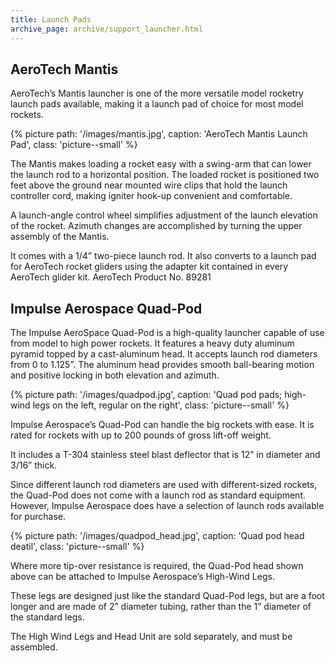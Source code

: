 ```yaml
---
title: Launch Pads
archive_page: archive/support_launcher.html
---
```


## AeroTech Mantis

AeroTech’s Mantis launcher is one of the more versatile model rocketry launch pads available, making it a launch pad of choice for most model rockets.

{% picture path: '/images/mantis.jpg', caption: 'AeroTech Mantis Launch Pad', class: 'picture--small' %}

The Mantis makes loading a rocket easy with a swing-arm that can lower the launch rod to a horizontal position.
The loaded rocket is positioned two feet above the ground near mounted wire clips that hold the launch controller cord, making igniter hook-up convenient and comfortable.

A launch-angle control wheel simplifies adjustment of the launch elevation of the rocket.
Azimuth changes are accomplished by turning the upper assembly of the Mantis.

It comes with a 1/4” two-piece launch rod.
It also converts to a launch pad for AeroTech rocket gliders using the adapter kit contained in every AeroTech glider kit.
AeroTech Product No. 89281

## Impulse Aerospace Quad-Pod

The Impulse AeroSpace Quad-Pod is a high-quality launcher capable of use from model to high power rockets.
It features a heavy duty aluminum pyramid topped by a cast-aluminum head.
It accepts launch rod diameters from 0 to 1.125”.
The aluminum head provides smooth ball-bearing motion and positive locking in both elevation and azimuth.

{% picture path: '/images/quadpod.jpg', caption: 'Quad pod pads; high-wind legs on the left, regular on the right', class: 'picture--small' %}

Impulse Aerospace’s Quad-Pod can handle the big rockets with ease.
It is rated for rockets with up to 200 pounds of gross lift-off weight.

It includes a T-304 stainless steel blast deflector that is 12” in diameter and 3/16” thick.

Since different launch rod diameters are used with different-sized rockets, the Quad-Pod does not come with a launch rod as standard equipment.
However, Impulse Aerospace does have a selection of launch rods available for purchase.

{% picture path: '/images/quadpod_head.jpg', caption: 'Quad pod head deatil', class: 'picture--small' %}

Where more tip-over resistance is required, the Quad-Pod head shown above can be attached to Impulse Aerospace’s High-Wind Legs.

These legs are designed just like the standard Quad-Pod legs, but are a foot longer and are made of 2” diameter tubing, rather than the 1” diameter of the standard legs.

The High Wind Legs and Head Unit are sold separately, and must be assembled.

